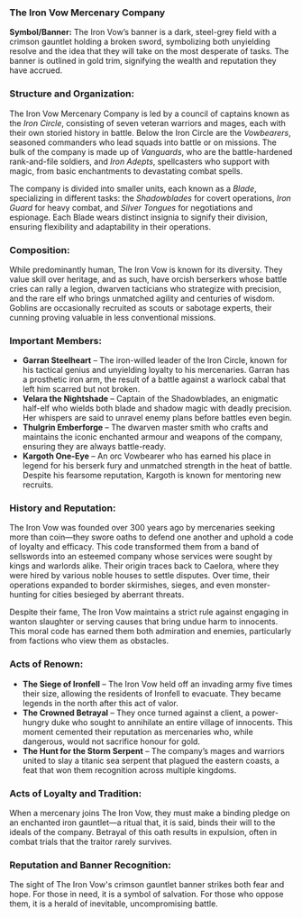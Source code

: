### The Iron Vow Mercenary Company

**Symbol/Banner:** The Iron Vow’s banner is a dark, steel-grey field with a crimson gauntlet holding a broken sword, symbolizing both unyielding resolve and the idea that they will take on the most desperate of tasks. The banner is outlined in gold trim, signifying the wealth and reputation they have accrued.

### **Structure and Organization:**
The Iron Vow Mercenary Company is led by a council of captains known as the *Iron Circle*, consisting of seven veteran warriors and mages, each with their own storied history in battle. Below the Iron Circle are the *Vowbearers*, seasoned commanders who lead squads into battle or on missions. The bulk of the company is made up of *Vanguards*, who are the battle-hardened rank-and-file soldiers, and *Iron Adepts*, spellcasters who support with magic, from basic enchantments to devastating combat spells.

The company is divided into smaller units, each known as a *Blade*, specializing in different tasks: the *Shadowblades* for covert operations, *Iron Guard* for heavy combat, and *Silver Tongues* for negotiations and espionage. Each Blade wears distinct insignia to signify their division, ensuring flexibility and adaptability in their operations.

### **Composition:**
While predominantly human, The Iron Vow is known for its diversity. They value skill over heritage, and as such, have orcish berserkers whose battle cries can rally a legion, dwarven tacticians who strategize with precision, and the rare elf who brings unmatched agility and centuries of wisdom. Goblins are occasionally recruited as scouts or sabotage experts, their cunning proving valuable in less conventional missions.

### **Important Members:**
- **Garran Steelheart** – The iron-willed leader of the Iron Circle, known for his tactical genius and unyielding loyalty to his mercenaries. Garran has a prosthetic iron arm, the result of a battle against a warlock cabal that left him scarred but not broken.
- **Velara the Nightshade** – Captain of the Shadowblades, an enigmatic half-elf who wields both blade and shadow magic with deadly precision. Her whispers are said to unravel enemy plans before battles even begin.
- **Thulgrin Emberforge** – The dwarven master smith who crafts and maintains the iconic enchanted armour and weapons of the company, ensuring they are always battle-ready.
- **Kargoth One-Eye** – An orc Vowbearer who has earned his place in legend for his berserk fury and unmatched strength in the heat of battle. Despite his fearsome reputation, Kargoth is known for mentoring new recruits.

### **History and Reputation:**
The Iron Vow was founded over 300 years ago by mercenaries seeking more than coin—they swore oaths to defend one another and uphold a code of loyalty and efficacy. This code transformed them from a band of sellswords into an esteemed company whose services were sought by kings and warlords alike. Their origin traces back to Caelora, where they were hired by various noble houses to settle disputes. Over time, their operations expanded to border skirmishes, sieges, and even monster-hunting for cities besieged by aberrant threats.

Despite their fame, The Iron Vow maintains a strict rule against engaging in wanton slaughter or serving causes that bring undue harm to innocents. This moral code has earned them both admiration and enemies, particularly from factions who view them as obstacles.

### **Acts of Renown:**
- **The Siege of Ironfell** – The Iron Vow held off an invading army five times their size, allowing the residents of Ironfell to evacuate. They became legends in the north after this act of valor.
- **The Crowned Betrayal** – They once turned against a client, a power-hungry duke who sought to annihilate an entire village of innocents. This moment cemented their reputation as mercenaries who, while dangerous, would not sacrifice honour for gold.
- **The Hunt for the Storm Serpent** – The company’s mages and warriors united to slay a titanic sea serpent that plagued the eastern coasts, a feat that won them recognition across multiple kingdoms.

### **Acts of Loyalty and Tradition:**
When a mercenary joins The Iron Vow, they must make a binding pledge on an enchanted iron gauntlet—a ritual that, it is said, binds their will to the ideals of the company. Betrayal of this oath results in expulsion, often in combat trials that the traitor rarely survives.

### **Reputation and Banner Recognition:**
The sight of The Iron Vow's crimson gauntlet banner strikes both fear and hope. For those in need, it is a symbol of salvation. For those who oppose them, it is a herald of inevitable, uncompromising battle.